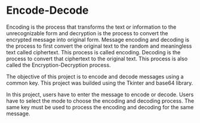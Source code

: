 # Encode-Decode

Encoding is the process that transforms the text or information to the unrecognizable form and decryption is the process to convert the encrypted message into original form.
Message encoding and decoding is the process to first convert the original text to the random and meaningless text called ciphertext. This process is called encoding. 
Decoding is the process to convert that ciphertext to the original text. This process is also called the Encryption-Decryption process.

The objective of this project is to encode and decode messages using a common key. This project was builded using the Tkinter and base64 library.

In this project, users have to enter the message to encode or decode. Users have to select the mode to choose the encoding and decoding process. 
The same key must be used to process the encoding and decoding for the same message.
